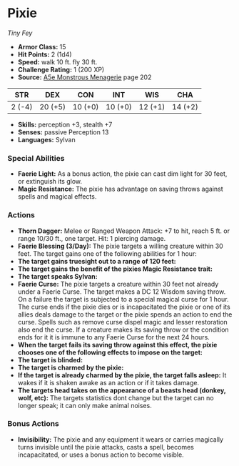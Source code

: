 # Pixie

*Tiny* *Fey*

- **Armor Class:** 15
- **Hit Points:** 2 (1d4)
- **Speed:** walk 10 ft. fly 30 ft.
- **Challenge Rating:** 1 (200 XP)
- **Source:** [A5e Monstrous Menagerie](https://enpublishingrpg.com/products/level-up-monstrous-menagerie-a5e) page 202

| STR | DEX | CON | INT | WIS | CHA |
| --- | --- | --- | --- | --- | --- |
| 2 (-4) | 20 (+5) | 10 (+0) | 10 (+0) | 12 (+1) | 14 (+2) |

- **Skills:** perception +3, stealth +7
- **Senses:** passive Perception 13
- **Languages:** Sylvan

### Special Abilities

- **Faerie Light:** As a bonus action, the pixie can cast dim light for 30 feet, or extinguish its glow.
- **Magic Resistance:** The pixie has advantage on saving throws against spells and magical effects.

### Actions

- **Thorn Dagger:** Melee or Ranged Weapon Attack: +7 to hit, reach 5 ft. or range 10/30 ft., one target. Hit: 1 piercing damage.
- **Faerie Blessing (3/Day):** The pixie targets a willing creature within 30 feet. The target gains one of the following abilities for 1 hour:
- **The target gains truesight out to a range of 120 feet:** 
- **The target gains the benefit of the pixies Magic Resistance trait:** 
- **The target speaks Sylvan:** 
- **Faerie Curse:** The pixie targets a creature within 30 feet not already under a Faerie Curse. The target makes a DC 12 Wisdom saving throw. On a failure  the target is subjected to a special magical curse for 1 hour. The curse ends if the pixie dies or is incapacitated  the pixie or one of its allies deals damage to the target  or the pixie spends an action to end the curse. Spells such as remove curse  dispel magic  and lesser restoration also end the curse. If a creature makes its saving throw or the condition ends for it  it is immune to any Faerie Curse for the next 24 hours.
- **When the target fails its saving throw against this effect, the pixie chooses one of the following effects to impose on the target:** 
- **The target is blinded:** 
- **The target is charmed by the pixie:** 
- **If the target is already charmed by the pixie, the target falls asleep:** It wakes if it is shaken awake as an action or if it takes damage.
- **The targets head takes on the appearance of a beasts head (donkey, wolf, etc):** The targets statistics dont change  but the target can no longer speak; it can only make animal noises.

### Bonus Actions

- **Invisibility:** The pixie and any equipment it wears or carries magically turns invisible until the pixie attacks, casts a spell, becomes incapacitated, or uses a bonus action to become visible.


